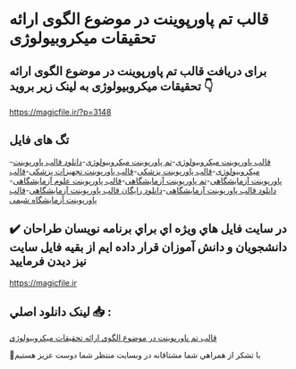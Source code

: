 # قالب تم پاورپوینت در موضوع الگوی ارائه تحقیقات میکروبیولوژی

## برای دریافت قالب تم پاورپوینت در موضوع الگوی ارائه تحقیقات میکروبیولوژی به لینک زیر بروید 👇

https://magicfile.ir/?p=3148

## تگ های فایل

-[قالب پاورپوینت میکروبیولوژی](https://magicfile.ir/product/%d9%82%d8%a7%d9%84%d8%a8-%d9%be%d8%a7%d9%88%d8%b1%d9%be%d9%88%db%8c%d9%86%d8%aa-%d8%af%d8%b1-%d9%85%d9%88%d8%b6%d9%88%d8%b9-%d8%a7%d9%84%da%af%d9%88%db%8c-%d8%a7%d8%b1%d8%a7%d8%a6%d9%87-%d8%aa%d8%ad%d9%82%db%8c%d9%82%d8%a7%d8%aa-%d9%85%db%8c%da%a9%d8%b1%d9%88%d8%a8%db%8c%d9%88%d9%84%d9%88%da%98%db%8c/)-[تم پاورپوینت میکروبیولوژی](https://magicfile.ir/product/%d9%82%d8%a7%d9%84%d8%a8-%d9%be%d8%a7%d9%88%d8%b1%d9%be%d9%88%db%8c%d9%86%d8%aa-%d8%af%d8%b1-%d9%85%d9%88%d8%b6%d9%88%d8%b9-%d8%a7%d9%84%da%af%d9%88%db%8c-%d8%a7%d8%b1%d8%a7%d8%a6%d9%87-%d8%aa%d8%ad%d9%82%db%8c%d9%82%d8%a7%d8%aa-%d9%85%db%8c%da%a9%d8%b1%d9%88%d8%a8%db%8c%d9%88%d9%84%d9%88%da%98%db%8c/)-[دانلود قالب پاورپوینت میکروبیولوژی](https://magicfile.ir/product/%d9%82%d8%a7%d9%84%d8%a8-%d9%be%d8%a7%d9%88%d8%b1%d9%be%d9%88%db%8c%d9%86%d8%aa-%d8%af%d8%b1-%d9%85%d9%88%d8%b6%d9%88%d8%b9-%d8%a7%d9%84%da%af%d9%88%db%8c-%d8%a7%d8%b1%d8%a7%d8%a6%d9%87-%d8%aa%d8%ad%d9%82%db%8c%d9%82%d8%a7%d8%aa-%d9%85%db%8c%da%a9%d8%b1%d9%88%d8%a8%db%8c%d9%88%d9%84%d9%88%da%98%db%8c/)-[قالب پاورپوینت پزشکی](https://magicfile.ir/product/%d9%82%d8%a7%d9%84%d8%a8-%d9%be%d8%a7%d9%88%d8%b1%d9%be%d9%88%db%8c%d9%86%d8%aa-%d8%af%d8%b1-%d9%85%d9%88%d8%b6%d9%88%d8%b9-%d8%a7%d9%84%da%af%d9%88%db%8c-%d8%a7%d8%b1%d8%a7%d8%a6%d9%87-%d8%aa%d8%ad%d9%82%db%8c%d9%82%d8%a7%d8%aa-%d9%85%db%8c%da%a9%d8%b1%d9%88%d8%a8%db%8c%d9%88%d9%84%d9%88%da%98%db%8c/)-[قالب پاورپوینت تجهیزات پزشکی](https://magicfile.ir/product/%d9%82%d8%a7%d9%84%d8%a8-%d9%be%d8%a7%d9%88%d8%b1%d9%be%d9%88%db%8c%d9%86%d8%aa-%d8%af%d8%b1-%d9%85%d9%88%d8%b6%d9%88%d8%b9-%d8%a7%d9%84%da%af%d9%88%db%8c-%d8%a7%d8%b1%d8%a7%d8%a6%d9%87-%d8%aa%d8%ad%d9%82%db%8c%d9%82%d8%a7%d8%aa-%d9%85%db%8c%da%a9%d8%b1%d9%88%d8%a8%db%8c%d9%88%d9%84%d9%88%da%98%db%8c/)-[قالب پاورپوینت آزمایشگاهی](https://magicfile.ir/product/%d9%82%d8%a7%d9%84%d8%a8-%d9%be%d8%a7%d9%88%d8%b1%d9%be%d9%88%db%8c%d9%86%d8%aa-%d8%af%d8%b1-%d9%85%d9%88%d8%b6%d9%88%d8%b9-%d8%a7%d9%84%da%af%d9%88%db%8c-%d8%a7%d8%b1%d8%a7%d8%a6%d9%87-%d8%aa%d8%ad%d9%82%db%8c%d9%82%d8%a7%d8%aa-%d9%85%db%8c%da%a9%d8%b1%d9%88%d8%a8%db%8c%d9%88%d9%84%d9%88%da%98%db%8c/)-[تم پاورپوینت آزمایشگاهی](https://magicfile.ir/product/%d9%82%d8%a7%d9%84%d8%a8-%d9%be%d8%a7%d9%88%d8%b1%d9%be%d9%88%db%8c%d9%86%d8%aa-%d8%af%d8%b1-%d9%85%d9%88%d8%b6%d9%88%d8%b9-%d8%a7%d9%84%da%af%d9%88%db%8c-%d8%a7%d8%b1%d8%a7%d8%a6%d9%87-%d8%aa%d8%ad%d9%82%db%8c%d9%82%d8%a7%d8%aa-%d9%85%db%8c%da%a9%d8%b1%d9%88%d8%a8%db%8c%d9%88%d9%84%d9%88%da%98%db%8c/)-[قالب پاورپوینت علوم آزمایشگاهی](https://magicfile.ir/product/%d9%82%d8%a7%d9%84%d8%a8-%d9%be%d8%a7%d9%88%d8%b1%d9%be%d9%88%db%8c%d9%86%d8%aa-%d8%af%d8%b1-%d9%85%d9%88%d8%b6%d9%88%d8%b9-%d8%a7%d9%84%da%af%d9%88%db%8c-%d8%a7%d8%b1%d8%a7%d8%a6%d9%87-%d8%aa%d8%ad%d9%82%db%8c%d9%82%d8%a7%d8%aa-%d9%85%db%8c%da%a9%d8%b1%d9%88%d8%a8%db%8c%d9%88%d9%84%d9%88%da%98%db%8c/)-[دانلود قالب پاورپوینت آزمایشگاهی](https://magicfile.ir/product/%d9%82%d8%a7%d9%84%d8%a8-%d9%be%d8%a7%d9%88%d8%b1%d9%be%d9%88%db%8c%d9%86%d8%aa-%d8%af%d8%b1-%d9%85%d9%88%d8%b6%d9%88%d8%b9-%d8%a7%d9%84%da%af%d9%88%db%8c-%d8%a7%d8%b1%d8%a7%d8%a6%d9%87-%d8%aa%d8%ad%d9%82%db%8c%d9%82%d8%a7%d8%aa-%d9%85%db%8c%da%a9%d8%b1%d9%88%d8%a8%db%8c%d9%88%d9%84%d9%88%da%98%db%8c/)-[دانلود رایگان قالب پاورپوینت آزمایشگاهی](https://magicfile.ir/product/%d9%82%d8%a7%d9%84%d8%a8-%d9%be%d8%a7%d9%88%d8%b1%d9%be%d9%88%db%8c%d9%86%d8%aa-%d8%af%d8%b1-%d9%85%d9%88%d8%b6%d9%88%d8%b9-%d8%a7%d9%84%da%af%d9%88%db%8c-%d8%a7%d8%b1%d8%a7%d8%a6%d9%87-%d8%aa%d8%ad%d9%82%db%8c%d9%82%d8%a7%d8%aa-%d9%85%db%8c%da%a9%d8%b1%d9%88%d8%a8%db%8c%d9%88%d9%84%d9%88%da%98%db%8c/)-[قالب پاورپوینت آزمایشگاه شیمی](https://magicfile.ir/product/%d9%82%d8%a7%d9%84%d8%a8-%d9%be%d8%a7%d9%88%d8%b1%d9%be%d9%88%db%8c%d9%86%d8%aa-%d8%af%d8%b1-%d9%85%d9%88%d8%b6%d9%88%d8%b9-%d8%a7%d9%84%da%af%d9%88%db%8c-%d8%a7%d8%b1%d8%a7%d8%a6%d9%87-%d8%aa%d8%ad%d9%82%db%8c%d9%82%d8%a7%d8%aa-%d9%85%db%8c%da%a9%d8%b1%d9%88%d8%a8%db%8c%d9%88%d9%84%d9%88%da%98%db%8c/)

## ✔️ در سايت فايل هاي ويژه اي براي برنامه نويسان طراحان دانشجويان و دانش آموزان قرار داده ايم از بقيه فايل سايت نيز ديدن فرماييد

https://magicfile.ir


## لينک دانلود اصلي 📥 :

[قالب تم پاورپوینت در موضوع الگوی ارائه تحقیقات میکروبیولوژی](https://magicfile.ir/product/%d9%82%d8%a7%d9%84%d8%a8-%d9%be%d8%a7%d9%88%d8%b1%d9%be%d9%88%db%8c%d9%86%d8%aa-%d8%af%d8%b1-%d9%85%d9%88%d8%b6%d9%88%d8%b9-%d8%a7%d9%84%da%af%d9%88%db%8c-%d8%a7%d8%b1%d8%a7%d8%a6%d9%87-%d8%aa%d8%ad%d9%82%db%8c%d9%82%d8%a7%d8%aa-%d9%85%db%8c%da%a9%d8%b1%d9%88%d8%a8%db%8c%d9%88%d9%84%d9%88%da%98%db%8c/) 


🙏با تشکر از همراهي شما مشتاقانه در وبسایت منتظر شما دوست عزیز هستیم

